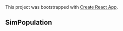 This project was bootstrapped with [Create React App](https://github.com/facebookincubator/create-react-app).

## SimPopulation